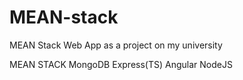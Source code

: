 # MEAN-stack
MEAN Stack Web App as a project on my university


MEAN STACK
  MongoDB
  Express(TS)
  Angular
  NodeJS

